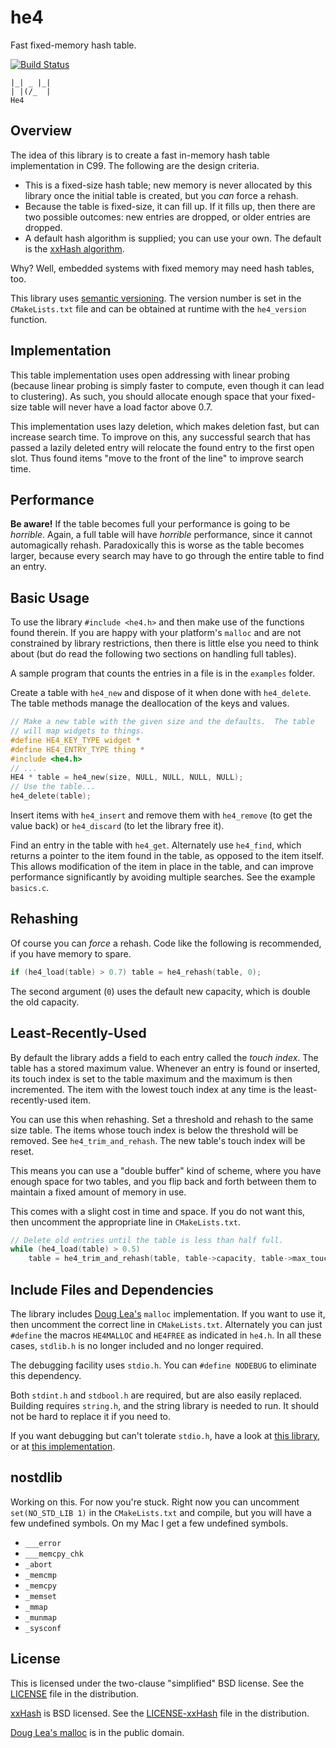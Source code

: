 # he4
Fast fixed-memory hash table.

[![Build Status](https://travis-ci.org/sprowell/he4.svg?branch=master)](https://travis-ci.org/sprowell/he4)

```
|_| _ |_|
| |(/_  |
He4
```

## Overview

The idea of this library is to create a fast in-memory hash
table implementation in C99. The following are the design criteria.

 * This is a fixed-size hash table; new memory is never allocated by this
   library once the initial table is created, but you *can* force a rehash.
 * Because the table is fixed-size, it can fill up.  If it fills up, then
   there are two possible outcomes: new entries are dropped, or older
   entries are dropped.
 * A default hash algorithm is supplied; you can use your own.  The default
   is the [xxHash algorithm][xxhash].
   
Why?  Well, embedded systems with fixed memory may need hash tables, too.

This library uses [semantic versioning][semver].  The version number is set
in the `CMakeLists.txt` file and can be obtained at runtime with the
`he4_version` function.

## Implementation

This table implementation uses open addressing with linear probing (because
linear probing is simply faster to compute, even though it can lead to
clustering).  As such, you should allocate enough space that your fixed-size
table will never have a load factor above 0.7.

This implementation uses lazy deletion, which makes deletion fast, but can
increase search time.  To improve on this, any successful search that has
passed a lazily deleted entry will relocate the found entry to the first open
slot.  Thus found items "move to the front of the line" to improve search time.

## Performance

**Be aware!**  If the table becomes full your performance is going to be
*horrible*.  Again, a full table will have *horrible* performance, since
it cannot automagically rehash.  Paradoxically this is worse as the table
becomes larger, because every search may have to go through the entire table to
find an entry.

## Basic Usage

To use the library `#include <he4.h>` and then make use of the functions
found therein.  If you are happy with your platform's `malloc` and are not
constrained by library restrictions, then there is little else you need to
think about (but do read the following two sections on handling full tables).

A sample program that counts the entries in a file is in the `examples` folder.

Create a table with `he4_new` and dispose of it when done with `he4_delete`.
The table methods manage the deallocation of the keys and values.

```c
// Make a new table with the given size and the defaults.  The table
// will map widgets to things.
#define HE4_KEY_TYPE widget *
#define HE4_ENTRY_TYPE thing *
#include <he4.h>
// ...
HE4 * table = he4_new(size, NULL, NULL, NULL, NULL);
// Use the table...
he4_delete(table);
```

Insert items with `he4_insert` and remove them with `he4_remove` (to get the
value back) or `he4_discard` (to let the library free it).

Find an entry in the table with `he4_get`.  Alternately use `he4_find`, which
returns a pointer to the item found in the table, as opposed to the item
itself.  This allows modification of the item in place in the table, and can
improve performance significantly by avoiding multiple searches.  See the
example `basics.c`.

## Rehashing

Of course you can *force* a rehash.  Code like the following is recommended,
if you have memory to spare.

```c
if (he4_load(table) > 0.7) table = he4_rehash(table, 0);
```

The second argument (`0`) uses the default new capacity, which is double the
old capacity.

## Least-Recently-Used

By default the library adds a field to each entry called the *touch index*.
The table has a stored maximum value.  Whenever an entry is found or inserted,
its touch index is set to the table maximum and the maximum is then incremented.
The item with the lowest touch index at any time is the least-recently-used
item.

You can use this when rehashing.  Set a threshold and rehash to the same size
table.  The items whose touch index is below the threshold will be removed.
See `he4_trim_and_rehash`.  The new table's touch index will be reset.

This means you can use a "double buffer" kind of scheme, where you have enough
space for two tables, and you flip back and forth between them to maintain a
fixed amount of memory in use.

This comes with a slight cost in time and space.  If you do not want this, then
uncomment the appropriate line in `CMakeLists.txt`.

```c
// Delete old entries until the table is less than half full.
while (he4_load(table) > 0.5)
    table = he4_trim_and_rehash(table, table->capacity, table->max_touch / 4);
```

## Include Files and Dependencies

The library includes [Doug Lea's][dlmalloc] `malloc` implementation.  If you
want to use it, then uncomment the correct line in `CMakeLists.txt`.
Alternately you can just `#define` the macros `HE4MALLOC` and `HE4FREE` as
indicated in `he4.h`.  In all these cases, `stdlib.h` is no longer included and
no longer required.

The debugging facility uses `stdio.h`.  You can `#define NODEBUG` to eliminate
this dependency.

Both `stdint.h` and `stdbool.h` are required, but are also easily replaced.
Building requires `string.h`, and the string library is needed to run.  It
should not be hard to replace it if you need to.

If you want debugging but can't tolerate `stdio.h`, have a look at
[this library][savezelda], or at [this implementation][pagetable].

## nostdlib

Working on this.  For now you're stuck.  Right now you can uncomment
`set(NO_STD_LIB 1)` in the `CMakeLists.txt` and compile, but you will have
a few undefined symbols.  On my Mac I get a few undefined symbols.

  * `___error`
  * `___memcpy_chk`
  * `_abort`
  * `_memcmp`
  * `_memcpy`
  * `_memset`
  * `_mmap`
  * `_munmap`
  * `_sysconf`

## License

This is licensed under the two-clause "simplified" BSD license.  See the
[LICENSE](LICENSE) file in the distribution.

[xxHash][xxhash] is BSD licensed.  See the [LICENSE-xxHash](LICENSE-xxHash)
file in the distribution.

[Doug Lea's malloc][dlmalloc] is in the public domain. 


[xxhash]: https://github.com/Cyan4973/xxHash
[dlmalloc]: http://g.oswego.edu
[savezelda]: http://git.infradead.org/users/segher/savezelda.git/tree/HEAD:/loader
[pagetable]: http://www.pagetable.com/?p=298
[semver]: http://semver.org
